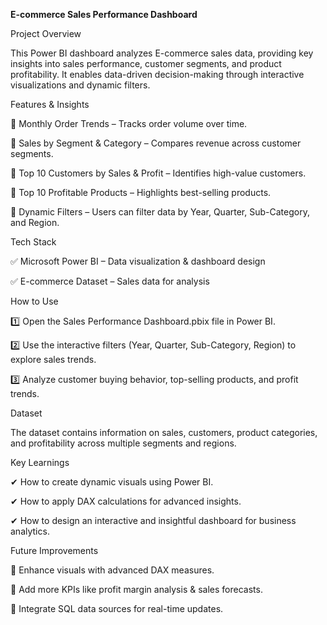 **E-commerce Sales Performance Dashboard**

Project Overview

This Power BI dashboard analyzes E-commerce sales data, providing key insights into sales performance, customer segments, and product profitability. It enables data-driven decision-making through interactive visualizations and dynamic filters.

Features & Insights

🔹 Monthly Order Trends – Tracks order volume over time.

🔹 Sales by Segment & Category – Compares revenue across customer segments.

🔹 Top 10 Customers by Sales & Profit – Identifies high-value customers.

🔹 Top 10 Profitable Products – Highlights best-selling products.

🔹 Dynamic Filters – Users can filter data by Year, Quarter, Sub-Category, and Region.

Tech Stack

✅ Microsoft Power BI – Data visualization & dashboard design

✅ E-commerce Dataset – Sales data for analysis

How to Use

1️⃣ Open the Sales Performance Dashboard.pbix file in Power BI.

2️⃣ Use the interactive filters (Year, Quarter, Sub-Category, Region) to explore sales trends.

3️⃣ Analyze customer buying behavior, top-selling products, and profit trends.

Dataset

The dataset contains information on sales, customers, product categories, and profitability across multiple segments and regions.

Key Learnings

✔ How to create dynamic visuals using Power BI.

✔ How to apply DAX calculations for advanced insights.

✔ How to design an interactive and insightful dashboard for business analytics.

Future Improvements

🚀 Enhance visuals with advanced DAX measures.

🚀 Add more KPIs like profit margin analysis & sales forecasts.

🚀 Integrate SQL data sources for real-time updates.
